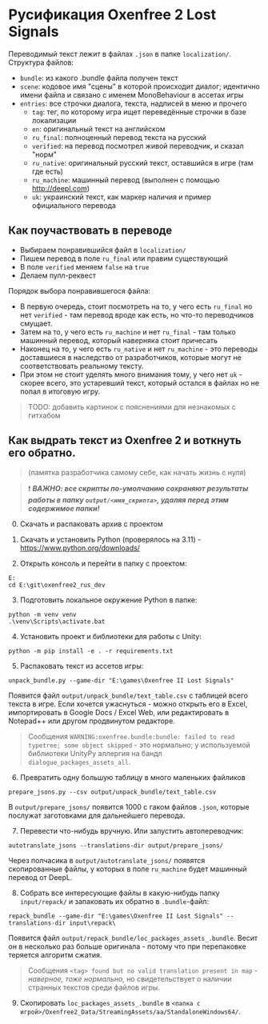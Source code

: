 # Русификация Oxenfree 2 Lost Signals

Переводимый текст лежит в файлах `.json` в папке `localization/`. Структура файлов:
- `bundle`: из какого .bundle файла получен текст
- `scene`: кодовое имя "сцены" в которой происходит диалог; идентично имени файла и связано с именем
MonoBehaviour в ассетах игры
- `entries`: все строчки диалога, текста, надписей в меню и прочего
    - `tag`: тег, по которому игра ищет переведённые строчки в базе локализации
    - `en`: оригинальный текст на английском
    - `ru_final`: полноценный перевод текста на русский
    - `verified`: на перевод посмотрел живой переводчик, и сказал "норм"
    - `ru_native`: оригинальный русский текст, оставшийся в игре (там где есть)
    - `ru_machine`: машинный перевод (выполнен с помощью http://deepl.com)
    - `uk`: украинский текст, как маркер наличия и пример официального перевода

## Как поучаствовать в переводе
- Выбираем понравившийся файл в `localization/`
- Пишем перевод в поле `ru_final` или правим существующий
- В поле `verified` меняем `false` на `true`
- Делаем пулл-реквест

Порядок выбора понравившегося файла:
- В первую очередь, стоит посмотреть на то, у чего есть `ru_final` но нет `verified` -
там перевод вроде как есть, но что-то переводчиков смущает.
- Затем на то, у чего есть `ru_machine` и нет `ru_final` - там только машинный перевод,
который наверняка стоит причесать
- Наконец на то, у чего есть `ru_native` и нет `ru_machine` - это переводы доставшиеся
в наследство от разработчиков, которые могут не соответствовать реальному тексту.
- При этом не стоит уделять много внимания тому, у чего нет `uk` - скорее всего,
это устаревший текст, который остался в файлах но не попал в итоговую игру.

> TODO: добавить картинок с пояснениями для незнакомых с гитхабом

## Как выдрать текст из Oxenfree 2 и воткнуть его обратно.

> (памятка разработчика самому себе, как начать жизнь с нуля)

> ❗ ***ВАЖНО: все скрипты по-умолчанию сохраняют результаты работы  в папку `output/<имя_скрипта>`,
> удаляя перед этим содержимое папки!***

0. Скачать и распаковать архив с проектом

1. Скачать и установить Python (проверялось на 3.11) - https://www.python.org/downloads/

2. Открыть консоль и перейти в папку с проектом:
```
E:
cd E:\git\oxenfree2_rus_dev
```

3. Подготовить локальное окружение Python в папке:
```
python -m venv venv
.\venv\Scripts\activate.bat
```

4. Установить проект и библиотеки для работы с Unity:
```
python -m pip install -e . -r requirements.txt
```

5. Распаковать текст из ассетов игры:
```
unpack_bundle.py --game-dir "E:\games\Oxenfree II Lost Signals"
```
Появится файл `output/unpack_bundle/text_table.csv` с таблицей всего текста в игре. Если хочется
ужаснуться - можно открыть его в Excel, импортировать в Google Docs / Excel Web, или редактировать
в Notepad++ или другом продвинутом редакторе.
> Сообщения `WARNING:oxenfree.bundle:bundle: failed to read typetree; some object skipped` - это
> нормально; у используемой библиотеки UnityPy аллергия на бандл
> `dialogue_packages_assets_all`.

6. Превратить одну большую таблицу в много маленьких файликов
```
prepare_jsons.py --csv output/unpack_bundle/text_table.csv
```
В `output/prepare_jsons/` появится 1000 с гаком файлов `.json`, которые послужат заготовками для дальнейшего перевода.

7. Перевести что-нибудь вручную. Или запустить автопереводчик:
```
autotranslate_jsons --translations-dir output/prepare_jsons/
```
Через полчасика в `output/autotranslate_jsons/` появятся скопированные файлы, у которых в поле
`ru_machine` будет машинный перевод от DeepL.

8. Собрать все интересующие файлы в какую-нибудь папку `input/repack/` и запаковать их обратно в
`.bundle`-файл:
```
repack_bundle --game-dir "E:\games\Oxenfree II Lost Signals" --translations-dir input\repack\
```
Появится файл `output/repack_bundle/loc_packages_assets_.bundle`. Весит он в несколько раз
больше оригинала - потому что при перепаковке теряется алгоритм сжатия.
> Сообщения `<tag> found but no valid translation present in map` - _наверное, тоже нормально,_
> но свидетельствует о наличии странных текстов среди файлов игры.

9. Скопировать `loc_packages_assets_.bundle` в
`<папка с игрой>/Oxenfree2_Data/StreamingAssets/aa/StandaloneWindows64/`.

